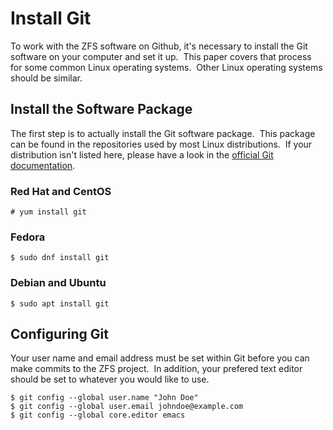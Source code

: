 # Install Git

To work with the ZFS software on Github, it's necessary to install the Git software on your computer and set it up.  This paper covers that process for some common Linux operating systems.  Other Linux operating systems should be similar.

## Install the Software Package

The first step is to actually install the Git software package.  This package can be found in the repositories used by most Linux distributions.  If your distribution isn't listed here, please have a look in the [official Git documentation][git-install-linux].

### Red Hat and CentOS

```
# yum install git
```

### Fedora

```
$ sudo dnf install git
```

### Debian and Ubuntu

```
$ sudo apt install git
```

## Configuring Git

Your user name and email address must be set within Git before you can make commits to the ZFS project.  In addition, your prefered text editor should be set to whatever you would like to use.

```
$ git config --global user.name "John Doe"
$ git config --global user.email johndoe@example.com
$ git config --global core.editor emacs
```

[git-install-linux]: https://git-scm.com/download/linux
